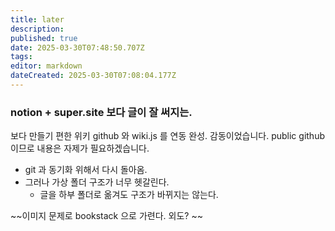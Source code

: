 ```yaml
---
title: later
description: 
published: true
date: 2025-03-30T07:48:50.707Z
tags: 
editor: markdown
dateCreated: 2025-03-30T07:08:04.177Z
---
```


### notion + super.site 보다 글이 잘 써지는. 
보다 만들기 편한 위키
github 와 wiki.js 를 연동 완성. 감동이었습니다. 
public github 이므로 내용은 자제가 필요하겠습니다. 


- git 과 동기화 위해서 다시 돌아옴. 
- 그러나 가상 폴더 구조가 너무 헷갈린다. 
	- 글을 하부 폴더로 옮겨도 구조가 바뀌지는 않는다. 
  




~~이미지 문제로 bookstack 으로 가련다. 외도? ~~





